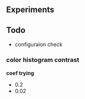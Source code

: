 ## Experiments 


## Todo

- configuraion check
 
### color histogram contrast

**coef trying**

- 0.2
- 0.02
